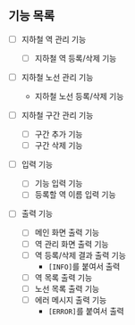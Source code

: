 ## 기능 목록

- [ ] 지하철 역 관리 기능
  - [ ] 지하철 역 등록/삭제 기능

- [ ] 지하철 노선 관리 기능
  - 지하철 노선 등록/삭제 기능

- [ ] 지하철 구간 관리 기능
  - [ ] 구간 추가 기능
  - [ ] 구간 삭제 기능

- [ ] 입력 기능
  - [ ] 기능 입력 기능
  - [ ] 등록할 역 이름 입력 기능

- [ ] 출력 기능
  - [ ] 메인 화면 출력 기능
  - [ ] 역 관리 화면 출력 기능
  - [ ] 역 등록/삭제 결과 출력 기능
    - `[INFO]`를 붙여서 출력
  - [ ] 역 목록 출력 기능
  - [ ] 노선 목록 출력 기능
  - [ ] 에러 메시지 출력 기능
    - `[ERROR]`를 붙여서 출력
